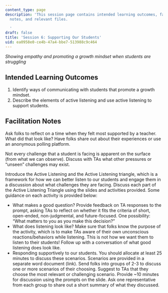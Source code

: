 ```yaml
---
content_type: page
description: 'This session page contains intended learning outcomes, facilitation
  notes, and relevant files.

  '
draft: false
title: 'Session 6: Supporting Our Students'
uid: ea0958e0-ce4b-47a4-bbe7-513988c9c464
---
```

*Showing empathy and promoting a growth mindset when students are struggling*

## Intended Learning Outcomes

1. Identify ways of communicating with students that promote a growth mindset. 
2. Describe the elements of active listening and use active listening to support students.

## Facilitation Notes

Ask folks to reflect on a time when they felt most supported by a teacher. What did that look like? Have folks share out about their experiences or use an anonymous polling platform.

Not every challenge that a student is facing is apparent on the surface (from what we can observe). Discuss with TAs what other pressures or “unseen” challenges may exist.

Introduce the Active Listening and the Active Listening triangle, which is a framework for how we can better listen to our students and engage them in a discussion about what challenges they are facing. Discuss each part of the Active Listening Triangle using the slides and activities provided. Some guidance on each activity is provided below:

- What makes a good question? Provide feedback on TA responses to the prompt, asking TAs to reflect on whether it fits the criteria of short, open-ended, non-judgmental, and future-focused. One possibility: “What matters to you as you make this decision?”
- What does listening look like? Make sure that folks know the purpose of the activity, which is to make TAs aware of their own unconscious reactions/behaviors while listening. This is not how we want them to listen to their students! Follow up with a conversation of what good listening does look like.
- Responding supportively to our students. You should allocate at least 25 minutes to discuss these scenarios. Scenarios are provided in a separate word document (link). Send folks into groups of 2-3 to discuss one or more scenarios of their choosing. Suggest to TAs that they choose the most relevant or challenging scenario. Provide ~10 minutes for discussion using the prompts on the slide. Ask one representative from each group to share out a short summary of what they discussed.